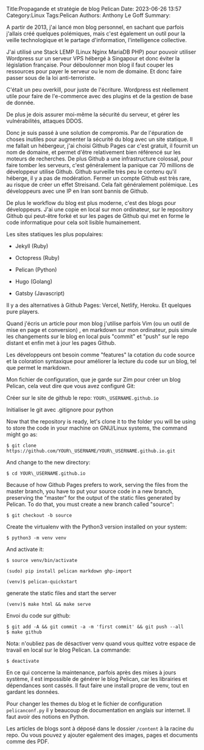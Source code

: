 ﻿Title:Propagande et stratégie de blog Pelican
Date: 2023-06-26 13:57
Category:Linux
Tags:Pelican
Authors: Anthony Le Goff
Summary:

A partir de 2013, j'ai lancé mon blog personnel, en sachant que parfois j'allais créé quelques polémiques, mais c'est également un outil pour la veille technologique et le partage d'information, l'intelligence collective.  

J'ai utilisé une Stack LEMP (Linux Nginx MariaDB PHP) pour pouvoir utiliser Wordpress sur un serveur VPS hébergé à Singapour et donc éviter la législation française. Pour déboulonner mon blog il faut couper les ressources pour payer le serveur ou le nom de domaine. Et donc faire passer sous de la loi anti-terroriste.  

C'était un peu overkill, pour juste de l'écriture. Wordpress est réellement utile pour faire de l'e-commerce avec des plugins et de la gestion de base de donnée.  

De plus je dois assurer moi-même la sécurité du serveur, et gérer les vulnérabilités, attaques DDOS.  

Donc je suis passé à une solution de compromis. Par de l'épuration de choses inutiles pour augmenter la sécurité du blog avec un site statique. Il me fallait un hébergeur, j'ai choisi Github Pages car c'est gratuit, il fournit un nom de domaine, et permet d'être relativement bien référencé sur les moteurs de recherches. De plus Github a une infrastructure colossal, pour faire tomber les serveurs, c'est généralement la panique car 70 millions de développeur utilise Github. Github surveille très peu le contenu qu'il héberge, il y a pas de modération. Fermer un compte Github est très rare, au risque de créer un effet Streisand. Cela fait généralement polémique. Les développeurs avec une IP en Iran sont bannis de Github.  

De plus le workflow du blog est plus moderne, c'est des blogs pour développeurs. J'ai une copie en local sur mon ordinateur, sur le repository Github qui peut-être forké et sur les pages de Github qui met en forme le code informatique pour cela soit lisible humainement.  

Les sites statiques les plus populaires:  

*   Jekyll (Ruby)  
    
*   Octopress (Ruby)  
    
*   Pelican (Python)  
    
*   Hugo (Golang)  
    
*   Gatsby (Javascript)  
    

Il y a des alternatives à Github Pages: Vercel, Netlify, Heroku. Et quelques pure players.  

Quand j'écris un article pour mon blog j'utilise parfois Vim (ou un outil de mise en page et conversion) , en markdown sur mon ordinateur, puis simule les changements sur le blog en local puis "commit" et "push" sur le repo distant et enfin met à jour les pages Github.  

Les développeurs ont besoin comme "features" la cotation du code source et la coloration syntaxique pour améliorer la lecture du code sur un blog, tel que permet le markdown.  

Mon fichier de configuration, que je garde sur Zim pour créer un blog Pelican, cela veut dire que vous avez configuré Git:  

Créer sur le site de github le repo: `YOUR\_USERNAME.github.io`

Initialiser le git avec .gitignore pour python  

Now that the repository is ready, let's clone it to the folder you will be using to store the code in your machine on GNU/Linux systems, the command might go as:  

```
$ git clone https://github.com/YOUR\_USERNAME/YOUR\_USERNAME.github.io.git  
```

And change to the new directory:

```
$ cd YOUR\_USERNAME.github.io  
```

Because of how Github Pages prefers to work, serving the files from the master branch, you have to put your source code in a new branch, preserving the "master" for the output of the static files generated by Pelican. To do that, you must create a new branch called "source":  
```
$ git checkout -b source  
```
  
Create the virtualenv with the Python3 version installed on your system:  
```
$ python3 -m venv venv  
```
  
And activate it:  
```
$ source venv/bin/activate

(sudo) pip install pelican markdown ghp-import

(venv)$ pelican-quickstart
```

generate the static files and start the server 

```  
(venv)$ make html && make serve  
```

Envoi du code sur github:  

```
$ git add -A && git commit -a -m 'first commit' && git push --all  
$ make github  
```

Nota: n'oubliez pas de désactiver venv quand vous quittez votre espace de travail en local sur le blog Pelican. La commande:  
```
$ deactivate
```
En ce qui concerne la maintenance, parfois après des mises à jours système, il est impossible de générer le blog Pelican, car les librairies et dépendances sont cassés. Il faut faire une install propre de venv, tout en gardant les données.

Pour changer les themes du blog et le fichier de configuration `pelicanconf.py` il y beaucoup de documentation en anglais sur internet. Il faut avoir des notions en Python.

Les articles de blogs sont à déposé dans le dossier `/content` à la racine du repo. Ou vous pouvez y ajouter egalement des images, pages et documents comme des PDF. 